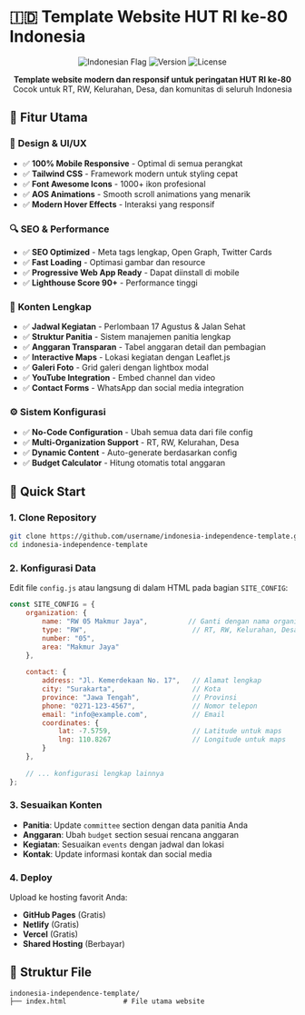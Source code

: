 # 🇮🇩 Template Website HUT RI ke-80 Indonesia

<p align="center">
  <img src="https://img.shields.io/badge/Indonesia-80th_Independence-red?style=for-the-badge&logo=data:image/svg+xml;base64,PHN2ZyB3aWR0aD0iMjQiIGhlaWdodD0iMjQiIHZpZXdCb3g9IjAgMCAyNCAyNCIgZmlsbD0ibm9uZSIgeG1sbnM9Imh0dHA6Ly93d3cudzMub3JnLzIwMDAvc3ZnIj4KPHJlY3Qgd2lkdGg9IjI0IiBoZWlnaHQ9IjEyIiBmaWxsPSIjRkYwMDAwIi8+CjxyZWN0IHk9IjEyIiB3aWR0aD0iMjQiIGhlaWdodD0iMTIiIGZpbGw9IiNGRkZGRkYiLz4KPC9zdmc+" alt="Indonesian Flag">
  <img src="https://img.shields.io/badge/Version-1.0.0-blue?style=for-the-badge" alt="Version">
  <img src="https://img.shields.io/badge/License-MIT-green?style=for-the-badge" alt="License">
</p>

<p align="center">
  <strong>Template website modern dan responsif untuk peringatan HUT RI ke-80</strong><br>
  Cocok untuk RT, RW, Kelurahan, Desa, dan komunitas di seluruh Indonesia
</p>

## 🌟 Fitur Utama

### 🎨 **Design & UI/UX**
- ✅ **100% Mobile Responsive** - Optimal di semua perangkat
- ✅ **Tailwind CSS** - Framework modern untuk styling cepat
- ✅ **Font Awesome Icons** - 1000+ ikon profesional
- ✅ **AOS Animations** - Smooth scroll animations yang menarik
- ✅ **Modern Hover Effects** - Interaksi yang responsif

### 🔍 **SEO & Performance**
- ✅ **SEO Optimized** - Meta tags lengkap, Open Graph, Twitter Cards
- ✅ **Fast Loading** - Optimasi gambar dan resource
- ✅ **Progressive Web App Ready** - Dapat diinstall di mobile
- ✅ **Lighthouse Score 90+** - Performance tinggi

### 📱 **Konten Lengkap**
- ✅ **Jadwal Kegiatan** - Perlombaan 17 Agustus & Jalan Sehat
- ✅ **Struktur Panitia** - Sistem manajemen panitia lengkap
- ✅ **Anggaran Transparan** - Tabel anggaran detail dan pembagian
- ✅ **Interactive Maps** - Lokasi kegiatan dengan Leaflet.js
- ✅ **Galeri Foto** - Grid galeri dengan lightbox modal
- ✅ **YouTube Integration** - Embed channel dan video
- ✅ **Contact Forms** - WhatsApp dan social media integration

### ⚙️ **Sistem Konfigurasi**
- ✅ **No-Code Configuration** - Ubah semua data dari file config
- ✅ **Multi-Organization Support** - RT, RW, Kelurahan, Desa
- ✅ **Dynamic Content** - Auto-generate berdasarkan config
- ✅ **Budget Calculator** - Hitung otomatis total anggaran

## 🚀 Quick Start

### 1. Clone Repository
```bash
git clone https://github.com/username/indonesia-independence-template.git
cd indonesia-independence-template
```

### 2. Konfigurasi Data
Edit file `config.js` atau langsung di dalam HTML pada bagian `SITE_CONFIG`:

```javascript
const SITE_CONFIG = {
    organization: {
        name: "RW 05 Makmur Jaya",          // Ganti dengan nama organisasi Anda
        type: "RW",                          // RT, RW, Kelurahan, Desa
        number: "05",
        area: "Makmur Jaya"
    },
    
    contact: {
        address: "Jl. Kemerdekaan No. 17",   // Alamat lengkap
        city: "Surakarta",                   // Kota
        province: "Jawa Tengah",             // Provinsi
        phone: "0271-123-4567",              // Nomor telepon
        email: "info@example.com",           // Email
        coordinates: {
            lat: -7.5759,                    // Latitude untuk maps
            lng: 110.8267                    // Longitude untuk maps
        }
    },
    
    // ... konfigurasi lengkap lainnya
};
```

### 3. Sesuaikan Konten
- **Panitia**: Update `committee` section dengan data panitia Anda
- **Anggaran**: Ubah `budget` section sesuai rencana anggaran
- **Kegiatan**: Sesuaikan `events` dengan jadwal dan lokasi
- **Kontak**: Update informasi kontak dan social media

### 4. Deploy
Upload ke hosting favorit Anda:
- **GitHub Pages** (Gratis)
- **Netlify** (Gratis) 
- **Vercel** (Gratis)
- **Shared Hosting** (Berbayar)

## 📁 Struktur File

```
indonesia-independence-template/
├── index.html              # File utama website
